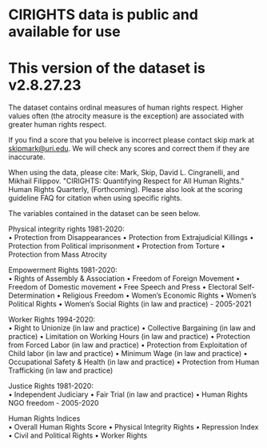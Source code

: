 # CIRIGHTS data is public and available for use

# This version of the dataset is v2.8.27.23 

The dataset contains ordinal measures of human rights respect. Higher values often (the atrocity measure is the exception) are associated with greater human rights respect.  <br>

If you find a score that you beleive is incorrect please contact skip mark at skipmark@uri.edu. We will check any scores and correct them if they are inaccurate. <be>

When using the data, please cite: Mark, Skip, David L. Cingranelli, and Mikhail Filippov. "CIRIGHTS: Quantifying Respect for All Human Rights." Human Rights Quarterly, (Forthcoming). Please also look at the scoring guideline FAQ for citation when using specific rights.

The variables contained in the dataset can be seen below. <br>

Physical integrity rights 1981-2020: <br>
•	Protection from Disappearances
•	Protection from Extrajudicial Killings
•	Protection from Political imprisonment
•	Protection from Torture
•	Protection from Mass Atrocity

Empowerment Rights 1981-2020: <br>
•	Rights of Assembly & Association
•	Freedom of Foreign Movement
•	Freedom of Domestic movement
•	Free Speech and Press
•	Electoral Self-Determination
•	Religious Freedom
•	Women’s Economic Rights
•	Women’s Political Rights
•	Women’s Social Rights (in law and practice) - 2005-2021

Worker Rights 1994-2020: <br>
•	Right to Unionize (in law and practice)
•	Collective Bargaining (in law and practice)
•	Limitation on Working Hours (in law and practice)
•	Protection from Forced Labor (in law and practice)
•	Protection from Exploitation of Child labor (in law and practice)
•	Minimum Wage (in law and practice)
•	Occupational Safety & Health (in law and practice)
•	Protection from Human Trafficking (in law and practice)

Justice Rights 1981-2020: <br>
•	Independent Judiciary
•	Fair Trial (in law and practice)
•	Human Rights NGO freedom - 2005-2020

Human Rights Indices <br>
•	Overall Human Rights Score
•	Physical Integrity Rights
•	Repression Index
•	Civil and Political Rights
•	Worker Rights 
